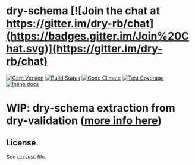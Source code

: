 [gem]: https://rubygems.org/gems/dry-schema
[travis]: https://travis-ci.org/dry-rb/dry-schema
[codeclimate]: https://codeclimate.com/github/dry-rb/dry-schema
[coveralls]: https://coveralls.io/r/dry-rb/dry-schema
[inchpages]: http://inch-ci.org/github/dry-rb/dry-schema

# dry-schema [![Join the chat at https://gitter.im/dry-rb/chat](https://badges.gitter.im/Join%20Chat.svg)](https://gitter.im/dry-rb/chat)

[![Gem Version](https://badge.fury.io/rb/dry-schema.svg)][gem]
[![Build Status](https://travis-ci.org/dry-rb/dry-schema.svg?branch=master)][travis]
[![Code Climate](https://codeclimate.com/github/dry-rb/dry-schema/badges/gpa.svg)][codeclimate]
[![Test Coverage](https://codeclimate.com/github/dry-rb/dry-schema/badges/coverage.svg)][codeclimate]
[![Inline docs](http://inch-ci.org/github/dry-rb/dry-schema.svg?branch=master)][inchpages]

# WIP: dry-schema extraction from dry-validation ([more info here](https://discourse.dry-rb.org/t/plans-for-dry-validation-dry-schema-a-new-gem/215))

<!-- ## Links

* [Documentation](http://dry-rb.org/gems/dry-schema) -->

## License

See `LICENSE` file.
